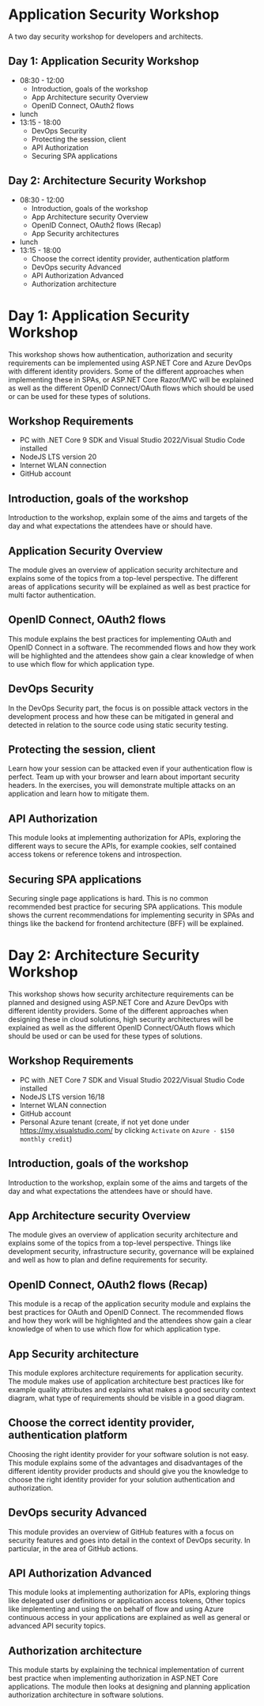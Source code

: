 # Application Security Workshop

A two day security workshop for developers and architects.

## Day 1: Application Security Workshop

- 08:30 - 12:00
  - Introduction, goals of the workshop
  - App Architecture security Overview
  - OpenID Connect, OAuth2 flows
- lunch
- 13:15 - 18:00
  - DevOps Security
  - Protecting the session, client
  - API Authorization
  - Securing SPA applications

## Day 2: Architecture Security Workshop

- 08:30 - 12:00
  - Introduction, goals of the workshop
  - App Architecture security Overview
  - OpenID Connect, OAuth2 flows (Recap)
  - App Security architectures
- lunch
- 13:15 - 18:00
  - Choose the correct identity provider, authentication platform
  - DevOps security Advanced
  - API Authorization Advanced
  - Authorization architecture

# Day 1: Application Security Workshop

This workshop shows how authentication, authorization and security requirements can be implemented using ASP.NET Core and Azure DevOps with different identity providers. Some of the different approaches when implementing these in SPAs, or ASP.NET Core Razor/MVC will be explained as well as the different OpenID Connect/OAuth flows which should be used or can be used for these types of solutions.

## Workshop Requirements

- PC with .NET Core 9 SDK and Visual Studio 2022/Visual Studio Code installed
- NodeJS LTS version 20
- Internet WLAN connection
- GitHub account

## Introduction, goals of the workshop

Introduction to the workshop, explain some of the aims and targets of the day and what expectations the attendees have or should have.

## Application Security Overview

The module gives an overview of application security architecture and explains some of the topics from a top-level perspective. The different areas of applications security will be explained as well as best practice for multi factor authentication.

## OpenID Connect, OAuth2 flows

This module explains the best practices for implementing OAuth and OpenID Connect in a software. The recommended flows and how they work will be highlighted and the attendees show gain a clear knowledge of when to use which flow for which application type.

## DevOps Security

In the DevOps Security part, the focus is on possible attack vectors in the development process and how these can be mitigated in general and detected in relation to the source code using static security testing.

## Protecting the session, client

Learn how your session can be attacked even if your authentication flow is perfect. Team up with your browser and learn about important security headers. In the exercises, you will demonstrate multiple attacks on an application and learn how to mitigate them.

## API Authorization

This module looks at implementing authorization for APIs, exploring the different ways to secure the APIs, for example cookies, self contained access tokens or reference tokens and introspection.

## Securing SPA applications

Securing single page applications is hard. This is no common recommended best practice for securing SPA applications. This module shows the current recommendations for implementing security in SPAs and things like the backend for frontend architecture (BFF) will be explained.

# Day 2: Architecture Security Workshop

This workshop shows how security architecture requirements can be planned and designed using ASP.NET Core and Azure DevOps with different identity providers. Some of the different approaches when designing these in cloud solutions, high security architectures will be explained as well as the different OpenID Connect/OAuth flows which should be used or can be used for these types of solutions.

## Workshop Requirements

- PC with .NET Core 7 SDK and Visual Studio 2022/Visual Studio Code installed
- NodeJS LTS version 16/18
- Internet WLAN connection
- GitHub account
- Personal Azure tenant (create, if not yet done under https://my.visualstudio.com/ by clicking `Activate` on `Azure - $150 monthly credit`)

## Introduction, goals of the workshop

Introduction to the workshop, explain some of the aims and targets of the day and what expectations the attendees have or should have.

## App Architecture security Overview

The module gives an overview of application security architecture and explains some of the topics from a top-level perspective. Things like development security, infrastructure security, governance will be explained and well as how to plan and define requirements for security.

## OpenID Connect, OAuth2 flows (Recap)

This module is a recap of the application security module and explains the best practices for OAuth and OpenID Connect. The recommended flows and how they work will be highlighted and the attendees show gain a clear knowledge of when to use which flow for which application type.

## App Security architecture

This module explores architecture requirements for application security. The module makes use of application architecture best practices like for example quality attributes and explains what makes a good security context diagram, what type of requirements should be visible in a good diagram.

## Choose the correct identity provider, authentication platform

Choosing the right identity provider for your software solution is not easy. This module explains some of the advantages and disadvantages of the different identity provider products and should give you the knowledge to choose the right identity provider for your solution authentication and authorization.

## DevOps security Advanced

This module provides an overview of GitHub features with a focus on security features and goes into detail in the context of DevOps security. In particular, in the area of GitHub actions.

## API Authorization Advanced

This module looks at implementing authorization for APIs, exploring things like delegated user definitions or application access tokens, Other topics like implementing and using the on behalf of flow and using Azure continuous access in your applications are explained as well as general or advanced API security topics.

## Authorization architecture

This module starts by explaining the technical implementation of current best practice when implementing authorization in ASP.NET Core applications. The module then looks at designing and planning application authorization architecture in software solutions.
